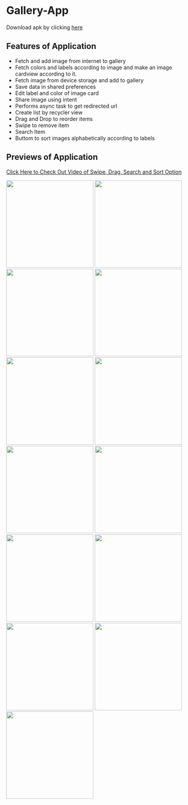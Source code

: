 # Gallery-App

Download apk by clicking [here](https://github.com/patelsneh18/Gallery-App/releases/download/1.2/app-debug.apk)

## Features of Application

- Fetch and add image from internet to gallery
- Fetch colors and labels according to image and make an image cardview according to it.
- Fetch image from device storage and add to gallery
- Save data in shared preferences
- Edit label and color of image card
- Share image using intent
- Performs async task to get redirected url
- Create list by recycler view
- Drag and Drop to reorder items
- Swipe to remove item
- Search Item
- Buttom to sort images alphabetically according to labels

## Previews  of Application

[Click Here to Check Out Video of Swipe, Drag, Search and Sort Option](https://drive.google.com/file/d/1I2MtKHBUeL1MFqnzYAEYTHE9aZj_ZYhp/view?usp=sharing)

<img title="" src="https://github.com/patelsneh18/storage/blob/main/GalleryApp/WHInput1.jpg" alt="" width="231"> <img title="" src="https://github.com/patelsneh18/storage/blob/main/GalleryApp/ImgInput1.jpg" alt="" width="231"> <img title="" src="https://github.com/patelsneh18/storage/blob/main/GalleryApp/ImgLabelChecked1.jpg" alt="" width="231">
<img title="" src="https://github.com/patelsneh18/storage/blob/main/GalleryApp/Gallery1.jpg" alt="" width="231"> <img title="" src="https://github.com/patelsneh18/storage/blob/main/GalleryApp/WHInput2.jpg" alt="" width="231"> <img title="" src="https://github.com/patelsneh18/storage/blob/main/GalleryApp/ImgInput2.jpg" alt="" width="231">
<img title="" src="https://github.com/patelsneh18/storage/blob/main/GalleryApp/ImgLabelCheck2.jpg" alt="" width="231"> <img title="" src="https://github.com/patelsneh18/storage/blob/main/GalleryApp/Gallery2.jpg" alt="" width="231"> <img title="" src="https://github.com/patelsneh18/storage/blob/main/GalleryApp/LandscapeGallery.jpg" alt="" width="231">
<img title="" src="https://github.com/patelsneh18/storage/blob/main/GalleryApp/ContextMenu.jpg" alt="" width="231"> <img title="" src="https://github.com/patelsneh18/storage/blob/main/GalleryApp/Gallery2.jpg" alt="" width="231"> <img title="" src="https://github.com/patelsneh18/storage/blob/main/GalleryApp/AfterEdit.jpg" alt="" width="231"/>
<img title="" src="https://github.com/patelsneh18/storage/blob/main/GalleryApp/ShareImg.jpg" alt="" width="231"/>


